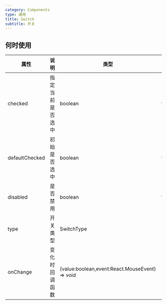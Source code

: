 ```yaml
---
category: Components
type: 通用
title: Switch
subtitle: 开关
---
```




## 何时使用

| 属性            | 说明                  | 类型                                                                       | 默认值    | 版本 |
| ------------    | -------------------- | -------------------------------------------------------------------------- | --------- | ---- |
| checked         | 指定当前是否选中       | boolean                                                                     | `false` |      |
| defaultChecked  | 初始是否选中          | boolean                                                                     | `false`   |      |
| disabled        | 是否禁用              | boolean                                                                     | `false`  |      |
| type            | 开关类型                 | SwitchType                                                                   |           |      |
| onChange        | 变化时回调函数        | (value:boolean,event:React.MouseEvent<HTMLElement>) => void                  |           |      |
